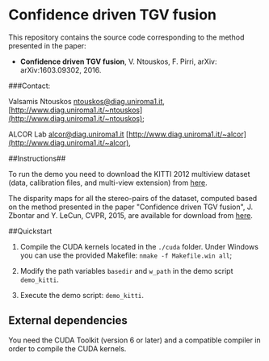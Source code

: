 # Confidence driven TGV fusion


This repository contains the source code corresponding to the method presented in the paper:

* **Confidence driven TGV fusion**, V. Ntouskos, F. Pirri, arXiv: 	arXiv:1603.09302, 2016.

###Contact: 

Valsamis Ntouskos <ntouskos@diag.uniroma1.it>, [http://www.diag.uniroma1.it/~ntouskos](http://www.diag.uniroma1.it/~ntouskos);

ALCOR Lab <alcor@diag.uniroma1.it> [http://www.diag.uniroma1.it/~alcor](http://www.diag.uniroma1.it/~alcor), 


##Instructions##

To run the demo you need to download the KITTI 2012 multiview dataset (data, calibration files, and multi-view extension) from [here](http://www.cvlibs.net/datasets/kitti/eval_stereo_flow.php?benchmark=stereo).  

The disparity maps for all the stereo-pairs of the dataset, computed based on the method presented in the paper "Confidence driven TGV fusion", J. Zbontar and Y. LeCun, CVPR, 2015, are available for download from [here](http://www.dis.uniroma1.it/~alcor/site/datasets/kitti_2012_mv_cm-cnn.zip). 

##Quickstart
1. Compile the CUDA kernels located in the `./cuda` folder. Under Windows you can use the provided Makefile: `nmake -f Makefile.win all`;

1. Modify the path variables `basedir` and `w_path` in the demo script `demo_kitti`.

1. Execute the demo script:
`demo_kitti`.

## External dependencies 

You need the CUDA Toolkit (version 6 or later) and a compatible compiler in order to compile the CUDA kernels. 